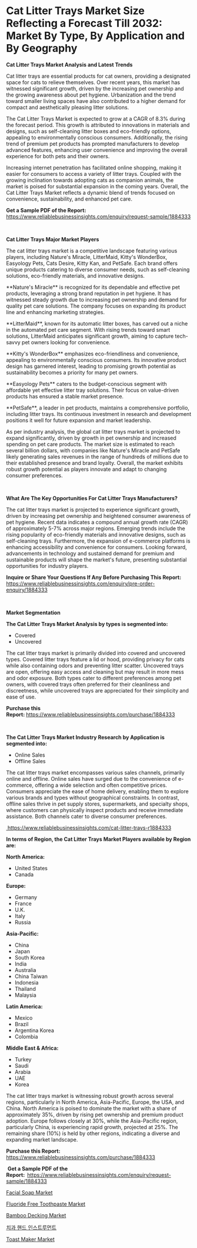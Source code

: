 <p><h1>Cat Litter Trays Market Size Reflecting a Forecast Till 2032: Market By Type, By Application and By Geography</h1></p><p><strong>Cat Litter Trays Market Analysis and Latest Trends</strong></p>
<p><p>Cat litter trays are essential products for cat owners, providing a designated space for cats to relieve themselves. Over recent years, this market has witnessed significant growth, driven by the increasing pet ownership and the growing awareness about pet hygiene. Urbanization and the trend toward smaller living spaces have also contributed to a higher demand for compact and aesthetically pleasing litter solutions.</p><p>The Cat Litter Trays Market is expected to grow at a CAGR of 8.3% during the forecast period. This growth is attributed to innovations in materials and designs, such as self-cleaning litter boxes and eco-friendly options, appealing to environmentally conscious consumers. Additionally, the rising trend of premium pet products has prompted manufacturers to develop advanced features, enhancing user convenience and improving the overall experience for both pets and their owners.</p><p>Increasing internet penetration has facilitated online shopping, making it easier for consumers to access a variety of litter trays. Coupled with the growing inclination towards adopting cats as companion animals, the market is poised for substantial expansion in the coming years. Overall, the Cat Litter Trays Market reflects a dynamic blend of trends focused on convenience, sustainability, and enhanced pet care.</p></p>
<p><strong>Get a Sample PDF of the Report:&nbsp;</strong> <a href="https://www.reliablebusinessinsights.com/enquiry/request-sample/1884333?utm_campaign=97&utm_medium=2&utm_source=Github&utm_content=ia&utm_term=08022025&utm_id=cat-litter-trays">https://www.reliablebusinessinsights.com/enquiry/request-sample/1884333</a></p>
<p>&nbsp;</p>
<p><strong>Cat Litter Trays Major Market Players</strong></p>
<p><p>The cat litter trays market is a competitive landscape featuring various players, including Nature's Miracle, LitterMaid, Kitty's WonderBox, Easyology Pets, Cats Desire, Kitty Kan, and PetSafe. Each brand offers unique products catering to diverse consumer needs, such as self-cleaning solutions, eco-friendly materials, and innovative designs.</p><p>**Nature's Miracle** is recognized for its dependable and effective pet products, leveraging a strong brand reputation in pet hygiene. It has witnessed steady growth due to increasing pet ownership and demand for quality pet care solutions. The company focuses on expanding its product line and enhancing marketing strategies.</p><p>**LitterMaid**, known for its automatic litter boxes, has carved out a niche in the automated pet care segment. With rising trends toward smart solutions, LitterMaid anticipates significant growth, aiming to capture tech-savvy pet owners looking for convenience.</p><p>**Kitty's WonderBox** emphasizes eco-friendliness and convenience, appealing to environmentally conscious consumers. Its innovative product design has garnered interest, leading to promising growth potential as sustainability becomes a priority for many pet owners.</p><p>**Easyology Pets** caters to the budget-conscious segment with affordable yet effective litter tray solutions. Their focus on value-driven products has ensured a stable market presence.</p><p>**PetSafe**, a leader in pet products, maintains a comprehensive portfolio, including litter trays. Its continuous investment in research and development positions it well for future expansion and market leadership.</p><p>As per industry analysis, the global cat litter trays market is projected to expand significantly, driven by growth in pet ownership and increased spending on pet care products. The market size is estimated to reach several billion dollars, with companies like Nature's Miracle and PetSafe likely generating sales revenues in the range of hundreds of millions due to their established presence and brand loyalty. Overall, the market exhibits robust growth potential as players innovate and adapt to changing consumer preferences.</p></p>
<p>&nbsp;</p>
<p><strong>What Are The Key Opportunities For Cat Litter Trays Manufacturers?</strong></p>
<p><p>The cat litter trays market is projected to experience significant growth, driven by increasing pet ownership and heightened consumer awareness of pet hygiene. Recent data indicates a compound annual growth rate (CAGR) of approximately 5-7% across major regions. Emerging trends include the rising popularity of eco-friendly materials and innovative designs, such as self-cleaning trays. Furthermore, the expansion of e-commerce platforms is enhancing accessibility and convenience for consumers. Looking forward, advancements in technology and sustained demand for premium and sustainable products will shape the market's future, presenting substantial opportunities for industry players.</p></p>
<p><strong>Inquire or Share Your Questions If Any Before Purchasing This Report:</strong> <a href="https://www.reliablebusinessinsights.com/enquiry/pre-order-enquiry/1884333?utm_campaign=97&utm_medium=2&utm_source=Github&utm_content=ia&utm_term=08022025&utm_id=cat-litter-trays">https://www.reliablebusinessinsights.com/enquiry/pre-order-enquiry/1884333</a></p>
<p>&nbsp;</p>
<p><strong>Market Segmentation</strong></p>
<p><strong>The Cat Litter Trays Market Analysis by types is segmented into:</strong></p>
<p><ul><li>Covered</li><li>Uncovered</li></ul></p>
<p><p>The cat litter trays market is primarily divided into covered and uncovered types. Covered litter trays feature a lid or hood, providing privacy for cats while also containing odors and preventing litter scatter. Uncovered trays are open, offering easy access and cleaning but may result in more mess and odor exposure. Both types cater to different preferences among pet owners, with covered trays often preferred for their cleanliness and discreetness, while uncovered trays are appreciated for their simplicity and ease of use.</p></p>
<p><strong>Purchase this Report:&nbsp;</strong><a href="https://www.reliablebusinessinsights.com/purchase/1884333?utm_campaign=97&utm_medium=2&utm_source=Github&utm_content=ia&utm_term=08022025&utm_id=cat-litter-trays">https://www.reliablebusinessinsights.com/purchase/1884333</a></p>
<p>&nbsp;</p>
<p><strong>The Cat Litter Trays Market Industry Research by Application is segmented into:</strong></p>
<p><ul><li>Online Sales</li><li>Offline Sales</li></ul></p>
<p><p>The cat litter trays market encompasses various sales channels, primarily online and offline. Online sales have surged due to the convenience of e-commerce, offering a wide selection and often competitive prices. Consumers appreciate the ease of home delivery, enabling them to explore various brands and types without geographical constraints. In contrast, offline sales thrive in pet supply stores, supermarkets, and specialty shops, where customers can physically inspect products and receive immediate assistance. Both channels cater to diverse consumer preferences.</p></p>
<p><a href="https://www.reliablebusinessinsights.com/cat-litter-trays-r1884333?utm_campaign=97&utm_medium=2&utm_source=Github&utm_content=ia&utm_term=08022025&utm_id=cat-litter-trays">&nbsp;https://www.reliablebusinessinsights.com/cat-litter-trays-r1884333</a></p>
<p><strong>In terms of Region, the Cat Litter Trays Market Players available by Region are:</strong></p>
<p>
    <p> <strong> North America: </strong>
        <ul>
            <li>United States</li>
            <li>Canada</li>
        </ul>
        </p> 
    <p> <strong> Europe: </strong>
        <ul>
            <li>Germany</li>
            <li>France</li>
            <li>U.K.</li>
            <li>Italy</li>
            <li>Russia</li>
        </ul>
        </p> 
    <p> <strong> Asia-Pacific: </strong>
        <ul>
            <li>China</li>
            <li>Japan</li>
            <li>South Korea</li>
            <li>India</li>
            <li>Australia</li>
            <li>China Taiwan</li>
            <li>Indonesia</li>
            <li>Thailand</li>
            <li>Malaysia</li>
        </ul>
        </p> 
    <p> <strong> Latin America: </strong>
        <ul>
            <li>Mexico</li>
            <li>Brazil</li>
            <li>Argentina Korea</li>
            <li>Colombia</li>
        </ul>
        </p> 
    <p> <strong> Middle East & Africa: </strong>
        <ul>
            <li>Turkey</li>
            <li>Saudi</li>
            <li>Arabia</li>
            <li>UAE</li>
            <li>Korea</li>
        </ul>
    </p>
    </p>
<p><p>The cat litter trays market is witnessing robust growth across several regions, particularly in North America, Asia-Pacific, Europe, the USA, and China. North America is poised to dominate the market with a share of approximately 35%, driven by rising pet ownership and premium product adoption. Europe follows closely at 30%, while the Asia-Pacific region, particularly China, is experiencing rapid growth, projected at 25%. The remaining share (10%) is held by other regions, indicating a diverse and expanding market landscape.</p></p>
<p><strong>Purchase this Report: </strong><a href="https://www.reliablebusinessinsights.com/purchase/1884333?utm_campaign=97&utm_medium=2&utm_source=Github&utm_content=ia&utm_term=08022025&utm_id=cat-litter-trays">https://www.reliablebusinessinsights.com/purchase/1884333</a></p>
<p>&nbsp;<strong>Get a Sample PDF of the Report:&nbsp;&nbsp;</strong><a href="https://www.reliablebusinessinsights.com/enquiry/request-sample/1884333?utm_campaign=97&utm_medium=2&utm_source=Github&utm_content=ia&utm_term=08022025&utm_id=cat-litter-trays">https://www.reliablebusinessinsights.com/enquiry/request-sample/1884333</a></p>
<p><strong></strong></p>
<p><p><a href="https://github.com/darusesrak/Market-Research-Report-List-1/blob/main/facial-soap-market.md?utm_campaign=97&utm_medium=2&utm_source=Github&utm_content=ia&utm_term=08022025&utm_id=cat-litter-trays">Facial Soap Market</a></p><p><a href="https://github.com/mupumafrhad/Market-Research-Report-List-1/blob/main/fluoride-free-toothpaste-market.md?utm_campaign=97&utm_medium=2&utm_source=Github&utm_content=ia&utm_term=08022025&utm_id=cat-litter-trays">Fluoride Free Toothpaste Market</a></p><p><a href="https://github.com/cornuznwazue/Market-Research-Report-List-1/blob/main/bamboo-decking-market.md?utm_campaign=97&utm_medium=2&utm_source=Github&utm_content=ia&utm_term=08022025&utm_id=cat-litter-trays">Bamboo Decking Market</a></p><p><a href="https://github.com/sougarounis/Market-Research-Report-List-7/blob/main/871036235993.md?utm_campaign=97&utm_medium=2&utm_source=Github&utm_content=ia&utm_term=08022025&utm_id=cat-litter-trays">치과 핸드 인스트루먼트</a></p><p><a href="https://github.com/fisyaavneel/Market-Research-Report-List-1/blob/main/toast-maker-market.md?utm_campaign=97&utm_medium=2&utm_source=Github&utm_content=ia&utm_term=08022025&utm_id=cat-litter-trays">Toast Maker Market</a></p></p>